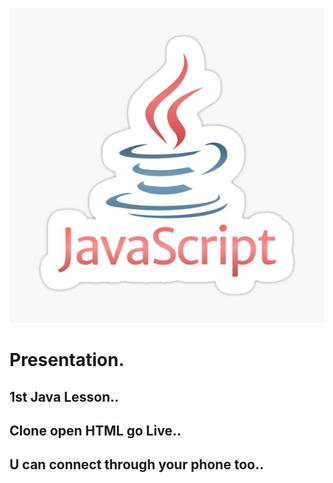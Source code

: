 
![alt text](logo.jpg)

# Presentation.
## 1st Java Lesson..

## Clone open HTML go Live..

## U can connect through your phone too..
